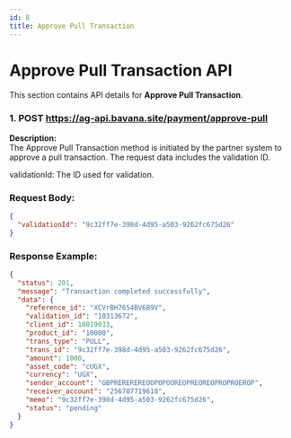 ```yaml
---
id: 8
title: Approve Pull Transaction
---
```


# Approve Pull Transaction API

This section contains API details for **Approve Pull Transaction**.

### 1. POST https://ag-api.bavana.site/payment/approve-pull

**Description:**  
The Approve Pull Transaction method is initiated by the partner system to approve a pull transaction. The request data includes the validation ID.

validationId: The ID used for validation.

### Request Body:
```json
{
  "validationId": "9c32ff7e-398d-4d95-a503-9262fc675d26"
}
```

### Response Example:
```json
{
  "status": 201,
  "message": "Transaction completed successfully",
  "data": {
    "reference_id": "XCVrBH7654BV6B9V",
    "validation_id": "10313672",
    "client_id": 10819033,
    "product_id": "10000",
    "trans_type": "PULL",
    "trans_id": "9c32ff7e-398d-4d95-a503-9262fc675d26",
    "amount": 1000,
    "asset_code": "cUGX",
    "currency": "UGX",
    "sender_account": "GBPREREREREOOPOPOOREOPREOREOPROPROEROP",
    "receiver_account": "256787719618",
    "memo": "9c32ff7e-398d-4d95-a503-9262fc675d26",
    "status": "pending"
  }
}
```
